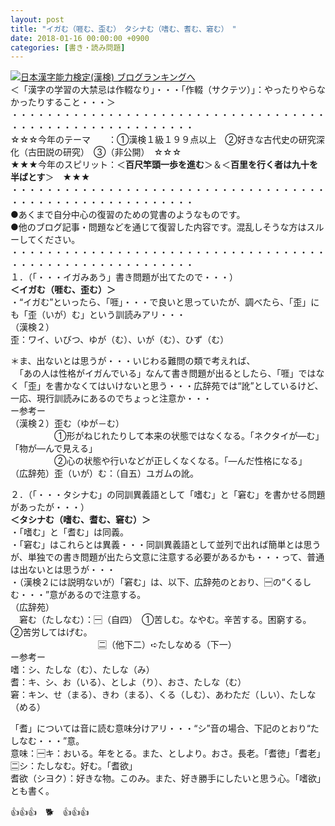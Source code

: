 ```yaml
---
layout: post
title: "イガむ（啀む、歪む）　タシナむ（嗜む、耆む、窘む）　"
date: 2018-01-16 00:00:00 +0900
categories: [書き・読み問題]
---
```


[![](/syuusyuu9701/assets/images/イガむ（啀む、歪む）-タシナむ（嗜む、耆む、窘む）--br_c_3028_1.gif)](http://blog.with2.net/link.php?1659096:3028 "日本漢字能力検定(漢検) ブログランキングへ")[日本漢字能力検定(漢検) ブログランキングへ](http://blog.with2.net/link.php?1659096:3028)  
＜「漢字の学習の大禁忌は作輟なり」・・・「作輟（サクテツ）」：やったりやらなかったりすること・・・＞  
・・・・・・・・・・・・・・・・・・・・・・・・・・・・・・・・・・・・・・・・・・・・・・・・・・・・・・・・・  
☆☆☆今年のテーマ　　：①漢検１級１９９点以上　②好きな古代史の研究深化（古田説の研究）　③（非公開）　☆☆☆　　  
★★★今年のスピリット：＜**百尺竿頭一歩を進む**＞＆＜**百里を行く者は九十を半ばとす**＞　★★★  
・・・・・・・・・・・・・・・・・・・・・・・・・・・・・・・・・・・・・・・・・・・・・・・・・・・・・・・・・  
●あくまで自分中心の復習のための覚書のようなものです。  
●他のブログ記事・問題などを通じて復習した内容です。混乱しそうな方はスルーしてください。  
・・・・・・・・・・・・・・・・・・・・・・・・・・・・・・・・・・・・・・・・・・・・・・・・・・・・・・・・・  
１．（「・・・イガみあう」書き問題が出てたので・・・）  
**＜イガむ（啀む、歪む）＞**  
・“イガむ”といったら、「啀」・・・で良いと思っていたが、調べたら、「歪」にも「歪（いが）む」という訓読みアリ・・・  
（漢検２）  
歪：ワイ、いびつ、ゆが（む）、いが（む）、ひず（む）  
  
＊ま、出ないとは思うが・・・いじわる難問の類で考えれば、  
　「あの人は性格がイガんでいる」なんて書き問題が出るとしたら、「啀」ではなく「歪」を書かなくてはいけないと思う・・・広辞苑では“訛”としているけど、一応、現行訓読みにあるのでちょっと注意か・・・  
ー参考ー  
（漢検２）歪む（ゆが－む）  
　　　　　①形がねじれたりして本来の状態ではなくなる。「ネクタイが―む」「物が―んで見える」  
　　　　　②心の状態や行いなどが正しくなくなる。「―んだ性格になる」　  
（広辞苑）歪（いが）む：（自五）ユガムの訛。  
  
２．（「・・・タシナむ」の同訓異義語として「嗜む」と「窘む」を書かせる問題があったが・・・）  
**＜タシナむ（嗜む、耆む、窘む）＞**  
・「嗜む」と「耆む」は同義。  
・「窘む」はこれらとは異義・・・同訓異義語として並列で出れば簡単とは思うが、単独での書き問題が出たら文意に注意する必要があるかも・・・って、普通は出ないとは思うが・・・  
・（漢検２には説明ないが）「窘む」は、以下、広辞苑のとおり、🈩の“くるしむ・・・”意があるので注意する。  
（広辞苑）  
　窘む（たしなむ）：🈩（自四）　①苦しむ。なやむ。辛苦する。困窮する。　②苦労してはげむ。  
　　　　　　　　　　🈔（他下二）➪たしなめる（下一）　  
ー参考ー　  
嗜：シ、たしな（む）、たしな（み）  
耆：キ、シ、お（いる）、としよ（り）、おさ、たしな（む）  
窘：キン、せ（まる）、きわ（まる）、くる（しむ）、あわただ（しい）、たしな（める）  
  
「耆」については音に読む意味分けアリ・・・“シ”音の場合、下記のとおり“たしなむ・・・”意。  
意味：🈩キ：おいる。年をとる。また、としより。おさ。長老。「耆徳」「耆老」 🈔シ：たしなむ。好む。「耆欲」  
耆欲（シヨク）：好きな物。このみ。また、好き勝手にしたいと思う心。「嗜欲」とも書く。  
  
👍👍👍　🐕　👍👍👍